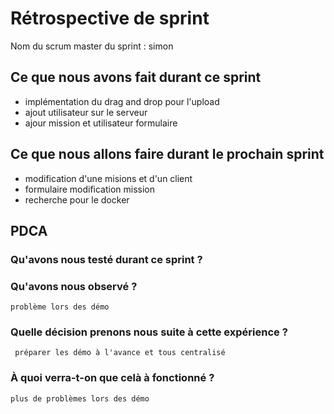 # Rétrospective de sprint

Nom du scrum master du sprint : simon

## Ce que nous avons fait durant ce sprint
- implémentation du drag and drop pour l'upload
- ajout utilisateur sur le serveur
- ajour mission et utilisateur formulaire


## Ce que nous allons faire durant le prochain sprint
- modification d'une misions et d'un client
- formulaire modification mission
- recherche pour le docker



## PDCA 
### Qu'avons nous testé durant ce sprint ? 
    
### Qu'avons nous observé ? 
    problème lors des démo


### Quelle décision prenons nous suite à cette expérience ? 
     préparer les démo à l'avance et tous centralisé

### À quoi verra-t-on que celà à fonctionné ?
	plus de problèmes lors des démo